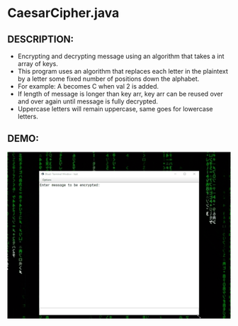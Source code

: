 
 # CaesarCipher.java
 
 ## DESCRIPTION:
 * Encrypting and decrypting message using an algorithm that takes a int array of keys.
 * This program uses an algorithm that replaces each letter in the plaintext by a letter some fixed number of positions down the alphabet.
 * For example: A becomes C when val 2 is added.
 * If length of message is longer than key arr, key arr can be reused over and over again until message is fully decrypted.
 * Uppercase letters will remain uppercase, same goes for lowercase letters.

 ## DEMO:
 ![CaesarCipherDemo](https://github.com/chrisjim316/JavaWorkspace/blob/master/Cryptography/demos/Demo.gif?raw=true)
